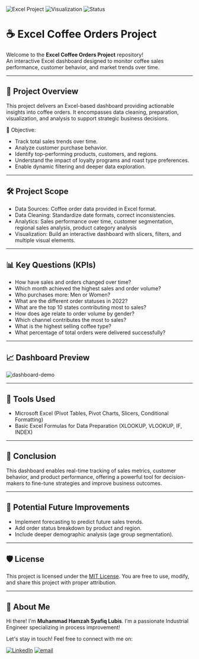 ![Excel Project](https://img.shields.io/badge/Project-Excel%20Dashboard-blue)
![Visualization](https://img.shields.io/badge/Visualization-Dashboard-yellow)
![Status](https://img.shields.io/badge/Status-Completed-brightgreen)

# ☕️ Excel Coffee Orders Project
Welcome to the **Excel Coffee Orders Project** repository!
<br>An interactive Excel dashboard designed to monitor coffee sales performance, customer behavior, and market trends over time.

---
## 📖 Project Overview
This project delivers an Excel-based dashboard providing actionable insights into coffee orders.
It encompasses data cleaning, preparation, visualization, and analysis to support strategic business decisions.

🎯 Objective:
 - Track total sales trends over time.
 - Analyze customer purchase behavior.
 - Identify top-performing products, customers, and regions.
 - Understand the impact of loyalty programs and roast type preferences.
 - Enable dynamic filtering and deeper data exploration.

---
## 🛠️ Project Scope
 - Data Sources: Coffee order data provided in Excel format.
 - Data Cleaning: Standardize date formats, correct inconsistencies.
 - Analytics: Sales performance over time, customer segmentation, regional sales analysis, product category analysis
 - Visualization: Build an interactive dashboard with slicers, filters, and multiple visual elements.
 
---
## 📊 Key Questions (KPIs)
 - How have sales and orders changed over time?
 - Which month achieved the highest sales and order volume?
 - Who purchases more: Men or Women?
 - What are the different order statuses in 2022?
 - What are the top 10 states contributing most to sales?
 - How does age relate to order volume by gender?
 - Which channel contributes the most to sales?
 - What is the highest selling coffee type?
 - What percentage of total orders were delivered successfully?

---
## 📈 Dashboard Preview
![dashboard-demo](https://github.com/user-attachments/assets/9992a269-a788-4733-9dcd-c6b5bdc741a7)


---
## 🧬 Tools Used
 - Microsoft Excel (Pivot Tables, Pivot Charts, Slicers, Conditional Formatting)
 - Basic Excel Formulas for Data Preparation (XLOOKUP, VLOOKUP, IF, INDEX)

---
## 📄 Conclusion
This dashboard enables real-time tracking of sales metrics, customer behavior, and product performance,
offering a powerful tool for decision-makers to fine-tune strategies and improve business outcomes.

---
## 🔢 Potential Future Improvements
 - Implement forecasting to predict future sales trends.
 - Add order status breakdown by product and region.
 - Include deeper demographic analysis (age group segmentation).

---
## 🛡️ License

This project is licensed under the [MIT License](LICENSE). You are free to use, modify, and share this project with proper attribution.

---
## 🌟 About Me

Hi there! I'm **Muhammad Hamzah Syafiq Lubis**. I’m a passionate Industrial Engineer specializing in process improvement!

Let's stay in touch! Feel free to connect with me on:

[![LinkedIn](https://img.shields.io/badge/LinkedIn-%230077B5.svg?logo=linkedin&logoColor=white)](https://www.linkedin.com/in/mhamzahsyafiqlubis/) 
[![email](https://img.shields.io/badge/Email-D14836?logo=gmail&logoColor=white)](mailto:m.hamzah.syafiq@gmail.com)
